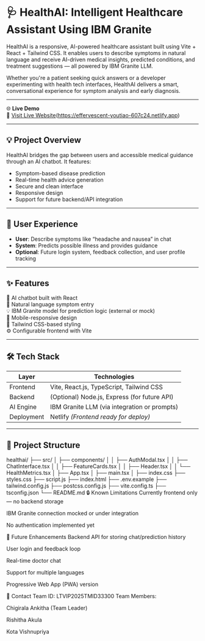 # 🩺 HealthAI: Intelligent Healthcare Assistant Using IBM Granite

HealthAI is a responsive, AI-powered healthcare assistant built using Vite + React + Tailwind CSS. It enables users to describe symptoms in natural language and receive AI-driven medical insights, predicted conditions, and treatment suggestions — all powered by IBM Granite LLM.

Whether you're a patient seeking quick answers or a developer experimenting with health tech interfaces, HealthAI delivers a smart, conversational experience for symptom analysis and early diagnosis.

---

🌐 **Live Demo**  
🔗 [Visit Live Website](#)(https://effervescent-youtiao-607c24.netlify.app)

---

## 💡 Project Overview

HealthAI bridges the gap between users and accessible medical guidance through an AI chatbot. It features:

- Symptom-based disease prediction
- Real-time health advice generation
- Secure and clean interface
- Responsive design
- Support for future backend/API integration

---

## 👥 User Experience

- **User**: Describe symptoms like “headache and nausea” in chat
- **System**: Predicts possible illness and provides guidance
- **Optional**: Future login system, feedback collection, and user profile tracking

---

## ✨ Features

🧠 AI chatbot built with React  
💬 Natural language symptom entry  
💡 IBM Granite model for prediction logic (external or mock)  
📱 Mobile-responsive design  
🎨 Tailwind CSS-based styling  
⚙️ Configurable frontend with Vite

---

## 🛠️ Tech Stack

| Layer     | Technologies                               |
|-----------|--------------------------------------------|
| Frontend  | Vite, React.js, TypeScript, Tailwind CSS   |
| Backend   | (Optional) Node.js, Express (for future API) |
| AI Engine | IBM Granite LLM (via integration or prompts) |
| Deployment| Netlify *(Frontend ready for deploy)*       |

---

## 📂 Project Structure

healthai/
├── src/
│ ├── components/
│ │ ├── AuthModal.tsx
│ │ ├── ChatInterface.tsx
│ │ ├── FeatureCards.tsx
│ │ ├── Header.tsx
│ │ └── HealthMetrics.tsx
│ ├── App.tsx
│ ├── main.tsx
│ ├── index.css
├── styles.css
├── script.js
├── index.html
├── .env.example
├── tailwind.config.js
├── postcss.config.js
├── vite.config.ts
├── tsconfig.json
└── README.md
🔒 Known Limitations
Currently frontend only — no backend storage

IBM Granite connection mocked or under integration

No authentication implemented yet

🔮 Future Enhancements
Backend API for storing chat/prediction history

User login and feedback loop

Real-time doctor chat

Support for multiple languages

Progressive Web App (PWA) version

📧 Contact
Team ID: LTVIP2025TMID33300
Team Members:

Chigirala Ankitha (Team Leader)

Rishitha Akula

Kota Vishnupriya

